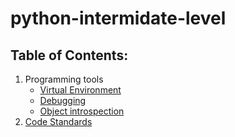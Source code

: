 # python-intermidate-level
Table of Contents:
------------------
1) Programming tools
    - [Virtual Environment](docs/virtual_environment.md)
    - [Debugging](docs/debuging.rst)
    - [Object introspection](docs/object_introspection.rst)
2) [Code Standards](docs/code_standards.md)

